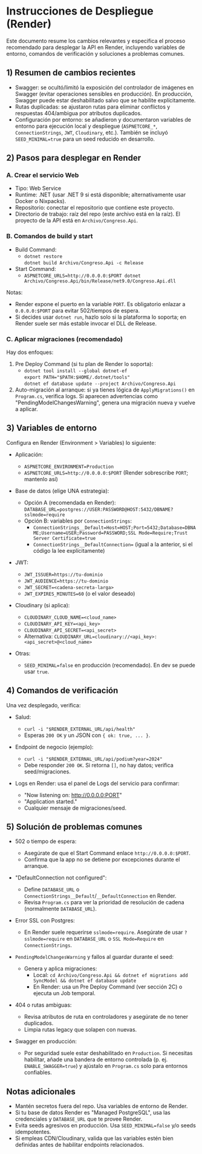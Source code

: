 # Instrucciones de Despliegue (Render)

Este documento resume los cambios relevantes y especifica el proceso recomendado para desplegar la API en Render, incluyendo variables de entorno, comandos de verificación y soluciones a problemas comunes.

## 1) Resumen de cambios recientes
- Swagger: se ocultó/limitó la exposición del controlador de imágenes en Swagger (evitar operaciones sensibles en producción). En producción, Swagger puede estar deshabilitado salvo que se habilite explícitamente.
- Rutas duplicadas: se ajustaron rutas para eliminar conflictos y respuestas 404/ambigua por atributos duplicados.
- Configuración por entorno: se añadieron y documentaron variables de entorno para ejecución local y despliegue (`ASPNETCORE_*`, `ConnectionStrings`, `JWT`, `Cloudinary`, etc.). También se incluyó `SEED_MINIMAL=true` para un seed reducido en desarrollo.

## 2) Pasos para desplegar en Render

### A. Crear el servicio Web
- Tipo: Web Service
- Runtime: .NET (usar .NET 9 si está disponible; alternativamente usar Docker o Nixpacks).
- Repositorio: conectar el repositorio que contiene este proyecto.
- Directorio de trabajo: raíz del repo (este archivo está en la raíz). El proyecto de la API está en `Archivo/Congreso.Api`.

### B. Comandos de build y start
- Build Command:
  - `dotnet restore` \
    `dotnet build Archivo/Congreso.Api -c Release`
- Start Command:
  - `ASPNETCORE_URLS=http://0.0.0.0:$PORT dotnet Archivo/Congreso.Api/bin/Release/net9.0/Congreso.Api.dll`

Notas:
- Render expone el puerto en la variable `PORT`. Es obligatorio enlazar a `0.0.0.0:$PORT` para evitar 502/tiempos de espera.
- Si decides usar `dotnet run`, hazlo solo si la plataforma lo soporta; en Render suele ser más estable invocar el DLL de Release.

### C. Aplicar migraciones (recomendado)
Hay dos enfoques:
1) Pre Deploy Command (si tu plan de Render lo soporta):
   - `dotnet tool install --global dotnet-ef` \
     `export PATH="$PATH:$HOME/.dotnet/tools"` \
     `dotnet ef database update --project Archivo/Congreso.Api`
2) Auto-migración al arranque: si ya tienes lógica de `ApplyMigrations()` en `Program.cs`, verifica logs. Si aparecen advertencias como "PendingModelChangesWarning", genera una migración nueva y vuelve a aplicar.

## 3) Variables de entorno
Configura en Render (Environment > Variables) lo siguiente:

- Aplicación:
  - `ASPNETCORE_ENVIRONMENT=Production`
  - `ASPNETCORE_URLS=http://0.0.0.0:$PORT` (Render sobrescribe `PORT`; mantenlo así)

- Base de datos (elige UNA estrategia):
  - Opción A (recomendada en Render): `DATABASE_URL=postgres://USER:PASSWORD@HOST:5432/DBNAME?sslmode=require`
  - Opción B: variables por `ConnectionStrings`:
    - `ConnectionStrings__Default=Host=HOST;Port=5432;Database=DBNAME;Username=USER;Password=PASSWORD;SSL Mode=Require;Trust Server Certificate=true`
    - `ConnectionStrings__DefaultConnection=` (igual a la anterior, si el código la lee explícitamente)

- JWT:
  - `JWT_ISSUER=https://tu-dominio`
  - `JWT_AUDIENCE=https://tu-dominio`
  - `JWT_SECRET=<cadena-secreta-larga>`
  - `JWT_EXPIRES_MINUTES=60` (o el valor deseado)

- Cloudinary (si aplica):
  - `CLOUDINARY_CLOUD_NAME=<cloud_name>`
  - `CLOUDINARY_API_KEY=<api_key>`
  - `CLOUDINARY_API_SECRET=<api_secret>`
  - Alternativa: `CLOUDINARY_URL=cloudinary://<api_key>:<api_secret>@<cloud_name>`

- Otras:
  - `SEED_MINIMAL=false` en producción (recomendado). En dev se puede usar `true`.

## 4) Comandos de verificación
Una vez desplegado, verifica:

- Salud:
  - `curl -i "$RENDER_EXTERNAL_URL/api/health"`
  - Esperas `200 OK` y un JSON con `{ ok: true, ... }`.

- Endpoint de negocio (ejemplo):
  - `curl -i "$RENDER_EXTERNAL_URL/api/podium?year=2024"`
  - Debe responder `200 OK`. Si retorna `[]`, no hay datos; verifica seed/migraciones.

- Logs en Render: usa el panel de Logs del servicio para confirmar:
  - "Now listening on: http://0.0.0.0:PORT"
  - "Application started."
  - Cualquier mensaje de migraciones/seed.

## 5) Solución de problemas comunes

- 502 o tiempo de espera:
  - Asegúrate de que el Start Command enlace `http://0.0.0.0:$PORT`.
  - Confirma que la app no se detiene por excepciones durante el arranque.

- "DefaultConnection not configured":
  - Define `DATABASE_URL` o `ConnectionStrings__Default`/`__DefaultConnection` en Render.
  - Revisa `Program.cs` para ver la prioridad de resolución de cadena (normalmente `DATABASE_URL`).

- Error SSL con Postgres:
  - En Render suele requerirse `sslmode=require`. Asegúrate de usar `?sslmode=require` en `DATABASE_URL` o `SSL Mode=Require` en `ConnectionStrings`.

- `PendingModelChangesWarning` y fallos al guardar durante el seed:
  - Genera y aplica migraciones:
    - Local: `cd Archivo/Congreso.Api && dotnet ef migrations add SyncModel && dotnet ef database update`
    - En Render: usa un Pre Deploy Command (ver sección 2C) o ejecuta un Job temporal.

- 404 o rutas ambiguas:
  - Revisa atributos de ruta en controladores y asegúrate de no tener duplicados.
  - Limpia rutas legacy que solapen con nuevas.

- Swagger en producción:
  - Por seguridad suele estar deshabilitado en `Production`. Si necesitas habilitar, añade una bandera de entorno controlada (p. ej. `ENABLE_SWAGGER=true`) y ajústalo en `Program.cs` solo para entornos confiables.

## Notas adicionales
- Mantén secretos fuera del repo. Usa variables de entorno de Render.
- Si tu base de datos Render es "Managed PostgreSQL", usa las credenciales y `DATABASE_URL` que te provee Render.
- Evita seeds agresivos en producción. Usa `SEED_MINIMAL=false` y/o seeds idempotentes.
- Si empleas CDN/Cloudinary, valida que las variables estén bien definidas antes de habilitar endpoints relacionados.
